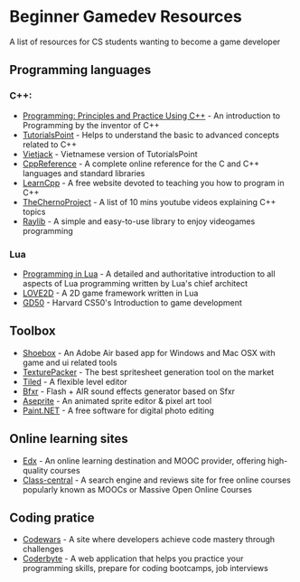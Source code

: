 # Beginner Gamedev Resources
A list of resources for CS students wanting to become a game developer
## Programming languages
### C++: 
* [Programming: Principles and Practice Using C++](http://www.stroustrup.com/Programming/) - An introduction to Programming by the inventor of C++
* [TutorialsPoint](https://www.tutorialspoint.com/cplusplus/) - Helps to understand the basic to advanced concepts related to C++
* [Vietjack](https://vietjack.com/cplusplus/) - Vietnamese version of TutorialsPoint
* [CppReference](https://en.cppreference.com/w/cpp) - A complete online reference for the C and C++ languages and standard libraries
* [LearnCpp](https://www.learncpp.com/) - A free website devoted to teaching you how to program in C++
* [TheChernoProject](https://www.youtube.com/playlist?list=PLlrATfBNZ98dudnM48yfGUldqGD0S4FFb) - A list of 10 mins youtube videos explaining C++ topics
* [Raylib](https://github.com/raysan5/raylib) - A simple and easy-to-use library to enjoy videogames programming
### Lua
* [Programming in Lua](https://www.lua.org/pil/) -  A detailed and authoritative introduction to all aspects of Lua programming written by Lua's chief architect
* [LOVE2D](https://love2d.org/) - A 2D game framework written in Lua
* [GD50](https://www.youtube.com/playlist?list=PLhQjrBD2T383Vx9-4vJYFsJbvZ_D17Qzh) - Harvard CS50's Introduction to game development

## Toolbox
* [Shoebox](https://renderhjs.net/shoebox/) - An Adobe Air based app for Windows and Mac OSX with game and ui related tools
* [TexturePacker](https://www.codeandweb.com/texturepacker) - The best spritesheet generation tool on the market 
* [Tiled](https://www.mapeditor.org/
) - A flexible level editor
* [Bfxr](https://www.bfxr.net/) - Flash + AIR sound effects generator based on Sfxr
* [Aseprite](https://www.aseprite.org/) - An animated sprite editor & pixel art tool
* [Paint.NET](https://www.getpaint.net/) - A  free software for digital photo editing

## Online learning sites
* [Edx](https://www.edx.org/) - An online learning destination and MOOC provider, offering high-quality courses
* [Class-central](https://www.class-central.com/) - A search engine and reviews site for free online courses popularly known as MOOCs or Massive Open Online Courses

## Coding pratice
* [Codewars](https://www.codewars.com/) - A site where developers achieve code mastery through challenges 
* [Coderbyte](https://coderbyte.com/) -  A web application that helps you practice your programming skills, prepare for coding bootcamps, job interviews